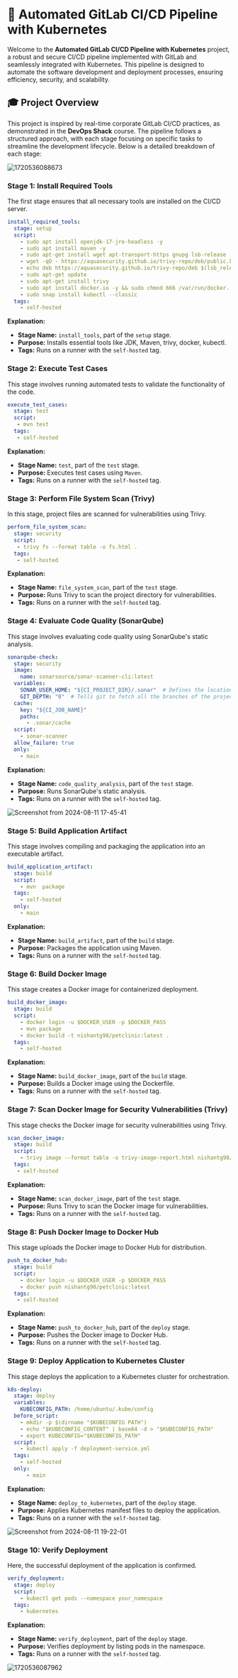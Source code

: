 
# 🚀 Automated GitLab CI/CD Pipeline with Kubernetes

Welcome to the **Automated GitLab CI/CD Pipeline with Kubernetes** project, a robust and secure CI/CD pipeline implemented with GitLab and seamlessly integrated with Kubernetes. This pipeline is designed to automate the software development and deployment processes, ensuring efficiency, security, and scalability.

## 🎓 Project Overview
This project is inspired by real-time corporate GitLab CI/CD practices, as demonstrated in the **DevOps Shack** course. The pipeline follows a structured approach, with each stage focusing on specific tasks to streamline the development lifecycle. Below is a detailed breakdown of each stage:

![1720536088673](https://github.com/user-attachments/assets/3502e07c-5575-4ef6-9c58-184a30c5dff4)


### Stage 1: Install Required Tools
The first stage ensures that all necessary tools are installed on the CI/CD server.

```yaml
install_required_tools:
  stage: setup
  script:
    - sudo apt install openjdk-17-jre-headless -y
    - sudo apt install maven -y
    - sudo apt-get install wget apt-transport-https gnupg lsb-release
    - wget -qO - https://aquasecurity.github.io/trivy-repo/deb/public.key | sudo apt-key add -
    - echo deb https://aquasecurity.github.io/trivy-repo/deb $(lsb_release -sc) main | sudo tee -a /etc/apt/sources.list.d/trivy.list
    - sudo apt-get update
    - sudo apt-get install trivy
    - sudo apt install docker.io -y && sudo chmod 666 /var/run/docker. sock
    - sudo snap install kubectl --classic
  tags:
    - self-hosted
```

**Explanation:**
- **Stage Name:** `install_tools`, part of the `setup` stage.
- **Purpose:** Installs essential tools like JDK, Maven, trivy, docker, kubectl.
- **Tags:** Runs on a runner with the `self-hosted` tag.


### Stage 2: Execute Test Cases
This stage involves running automated tests to validate the functionality of the code.

```yaml
execute_test_cases:
  stage: test
  script:
   - mvn test
  tags:
   - self-hosted
```

**Explanation:**
- **Stage Name:** `test`, part of the `test` stage.
- **Purpose:** Executes test cases using `Maven`.
- **Tags:** Runs on a runner with the `self-hosted` tag.

### Stage 3: Perform File System Scan (Trivy)
In this stage, project files are scanned for vulnerabilities using Trivy.

```yaml
perform_file_system_scan:
  stage: security
  script:
   - trivy fs --format table -o fs.html .
  tags:
   - self-hosted
```

**Explanation:**
- **Stage Name:** `file_system_scan`, part of the `test` stage.
- **Purpose:** Runs Trivy to scan the project directory for vulnerabilities.
- **Tags:** Runs on a runner with the `self-hosted` tag.

### Stage 4: Evaluate Code Quality (SonarQube)
This stage involves evaluating code quality using SonarQube's static analysis.

```yaml
sonarqube-check:
  stage: security  
  image: 
    name: sonarsource/sonar-scanner-cli:latest
  variables:
    SONAR_USER_HOME: "${CI_PROJECT_DIR}/.sonar"  # Defines the location of the analysis task cache
    GIT_DEPTH: "0"  # Tells git to fetch all the branches of the project, required by the analysis task
  cache:
    key: "${CI_JOB_NAME}"
    paths:
      - .sonar/cache
  script: 
    - sonar-scanner
  allow_failure: true
  only:
    - main
```

**Explanation:**
- **Stage Name:** `code_quality_analysis`, part of the `test` stage.
- **Purpose:** Runs SonarQube's static analysis.
- **Tags:** Runs on a runner with the `self-hosted` tag.

![Screenshot from 2024-08-11 17-45-41](https://github.com/user-attachments/assets/5a6eb2e1-78e4-4216-af46-6e9def40f44f)


### Stage 5: Build Application Artifact
This stage involves compiling and packaging the application into an executable artifact.

```yaml
build_application_artifact:
  stage: build
  script:
    - mvn  package
  tags:
    - self-hosted
  only:
    - main
```

**Explanation:**
- **Stage Name:** `build_artifact`, part of the `build` stage.
- **Purpose:** Packages the application using Maven.
- **Tags:** Runs on a runner with the `self-hosted` tag.


### Stage 6: Build Docker Image
This stage creates a Docker image for containerized deployment.

```yaml
build_docker_image:
  stage: build
  script:
    - docker login -u $DOCKER_USER -p $DOCKER_PASS
    - mvn package  
    - docker build -t nishantg98/petclinic:latest .
  tags:
    - self-hosted
```

**Explanation:**
- **Stage Name:** `build_docker_image`, part of the `build` stage.
- **Purpose:** Builds a Docker image using the Dockerfile.
- **Tags:** Runs on a runner with the `self-hosted` tag.

### Stage 7: Scan Docker Image for Security Vulnerabilities (Trivy)
This stage checks the Docker image for security vulnerabilities using Trivy.

```yaml
scan_docker_image:
  stage: build
  script:
    - trivy image --format table -o trivy-image-report.html nishantg98/boardgame:latest 
  tags:
   - self-hosted
```

**Explanation:**
- **Stage Name:** `scan_docker_image`, part of the `test` stage.
- **Purpose:** Runs Trivy to scan the Docker image for vulnerabilities.
- **Tags:** Runs on a runner with the `self-hosted` tag.

### Stage 8: Push Docker Image to Docker Hub
This stage uploads the Docker image to Docker Hub for distribution.

```yaml
push_to_docker_hub:
  stage: build
  script:
    - docker login -u $DOCKER_USER -p $DOCKER_PASS
    - docker push nishantg98/petclinic:latest
  tags:
   - self-hosted
```

**Explanation:**
- **Stage Name:** `push_to_docker_hub`, part of the `deploy` stage.
- **Purpose:** Pushes the Docker image to Docker Hub.
- **Tags:** Runs on a runner with the `self-hosted` tag.

### Stage 9: Deploy Application to Kubernetes Cluster
This stage deploys the application to a Kubernetes cluster for orchestration.

```yaml
k8s-deploy:
  stage: deploy 
  variables:
    KUBECONFIG_PATH: /home/ubuntu/.kube/config
  before_script:
    - mkdir -p $(dirname "$KUBECONFIG PATH")
    - echo "$KUBECONFIG_CONTENT" | base64 -d > "$KUBECONFIG_PATH"
    - export KUBECONFIG="$KUBECONFIG_PATH" 
  script:
    - kubectl apply -f deployment-service.yml 
  tags:
    - self-hosted 
  only: 
      - main
```

**Explanation:**
- **Stage Name:** `deploy_to_kubernetes`, part of the `deploy` stage.
- **Purpose:** Applies Kubernetes manifest files to deploy the application.
- **Tags:** Runs on a runner with the `self-hosted` tag.

![Screenshot from 2024-08-11 19-22-01](https://github.com/user-attachments/assets/788b90cc-fa1b-4be3-bf05-d16e52169e09)


### Stage 10: Verify Deployment
Here, the successful deployment of the application is confirmed.

```yaml
verify_deployment:
  stage: deploy
  script:
    - kubectl get pods --namespace your_namespace
  tags:
    - kubernetes
```

**Explanation:**
- **Stage Name:** `verify_deployment`, part of the `deploy` stage.
- **Purpose:** Verifies deployment by listing pods in the namespace.
- **Tags:** Runs on a runner with the `self-hosted` tag.

![1720536087962](https://github.com/user-attachments/assets/509241e3-340f-41d6-bd4f-79dbaea058f9)


##
